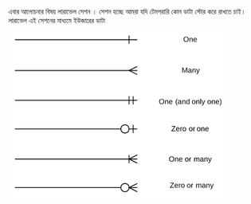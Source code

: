এবার আলোচনার বিষয় লারাভেল সেশন । সেশন হচ্ছে আমরা যদি টেমপরারি কোন ডাটা স্টোর করে রাখতে চাই। লারাভেল এই সেশনের মাধ্যমে ইউজারের ডাটা

![alt text](image-1.png)
